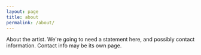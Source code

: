 ```yaml
---
layout: page
title: about
permalink: /about/
---
```


About the artist. We're going to need a statement here, and possibly contact information. Contact info may be its own page.
